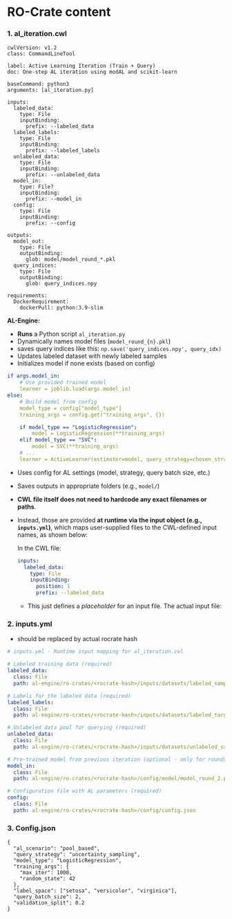 # RO-Crate content

### **1. al_iteration.cwl**

```solidity
cwlVersion: v1.2
class: CommandLineTool

label: Active Learning Iteration (Train + Query)
doc: One-step AL iteration using modAL and scikit-learn

baseCommand: python3
arguments: [al_iteration.py]

inputs:
  labeled_data:
    type: File
    inputBinding:
      prefix: --labeled_data
  labeled_labels:
    type: File
    inputBinding:
      prefix: --labeled_labels
  unlabeled_data:
    type: File
    inputBinding:
      prefix: --unlabeled_data
  model_in:
    type: File?
    inputBinding:
      prefix: --model_in
  config:
    type: File
    inputBinding:
      prefix: --config

outputs:
  model_out:
    type: File
    outputBinding:
      glob: model/model_round_*.pkl
  query_indices:
    type: File
    outputBinding:
      glob: query_indices.npy

requirements:
  DockerRequirement:
    dockerPull: python:3.9-slim
```

**AL-Engine:**

- **Runs** a Python script `al_iteration.py`
- Dynamically names model files (`model_round_{n}.pkl`)
- saves query indices like this: `np.save('query_indices.npy', query_idx)`
- Updates labeled dataset with newly labeled samples
- Initializes model if none exists (based on config)

```yaml
if args.model_in:
    # Use provided trained model
    learner = joblib.load(args.model_in)
else:
    # Build model from config
    model_type = config["model_type"]
    training_args = config.get("training_args", {})

    if model_type == "LogisticRegression":
        model = LogisticRegression(**training_args)
    elif model_type == "SVC":
        model = SVC(**training_args)
    # ...
    learner = ActiveLearner(estimator=model, query_strategy=chosen_strategy)

```

- Uses config for AL settings (model, strategy, query batch size, etc.)
- Saves outputs in appropriate folders (e.g., `model/`)
- **CWL file itself does not need to hardcode any exact filenames or paths**.
- Instead, those are provided **at runtime via the input object (e.g., `inputs.yml`)**, which maps user-supplied files to the CWL-defined input names, as shown below:
    
    In the CWL file:
    
    ```yaml
    inputs:
      labeled_data:
        type: File
        inputBinding:
          position: 1
          prefix: --labeled_data
    
    ```
    
    - This just defines a *placeholder* for an input file. The actual input file:

### **2. inputs.yml**
- <rocrate-hash> should be replaced by actual rocrate hash

```yaml
# inputs.yml - Runtime input mapping for al_iteration.cwl

# Labeled training data (required)
labeled_data:
  class: File
  path: al-engine/ro-crates/<rocrate-hash>/inputs/datasets/labeled_samples.npy

# Labels for the labeled data (required)
labeled_labels:
  class: File
  path: al-engine/ro-crates/<rocrate-hash>/inputs/datasets/labeled_targets.npy

# Unlabeled data pool for querying (required)
unlabeled_data:
  class: File
  path: al-engine/ro-crates/<rocrate-hash>/inputs/datasets/unlabeled_samples.npy

# Pre-trained model from previous iteration (optional - only for rounds > 1)
model_in:
  class: File
  path: al-engine/ro-crates/<rocrate-hash>/config/model/model_round_2.pkl

# Configuration file with AL parameters (required)
config:
  class: File
  path: al-engine/ro-crates/<rocrate-hash>/config/config.json
```

### **3. Config.json**

```solidity
{
  "al_scenario": "pool_based",
  "query_strategy": "uncertainty_sampling",
  "model_type": "LogisticRegression",
  "training_args": {
    "max_iter": 1000,
    "random_state": 42
  },
  "label_space": ["setosa", "versicolor", "virginica"],
  "query_batch_size": 2,
  "validation_split": 0.2
}

```